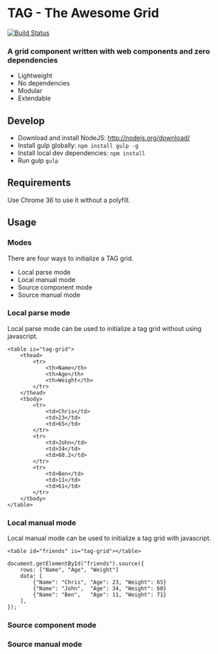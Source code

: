 TAG - The Awesome Grid
========

[![Build Status](https://travis-ci.org/tag-team/tag.svg?branch=master)](https://travis-ci.org/tag-team/tag)

### A grid component written with web components and zero dependencies

* Lightweight
* No dependencies
* Modular
* Extendable

## Develop
* Download and install NodeJS: http://nodejs.org/download/
* Install gulp globally: `npm install gulp -g`
* Install local dev dependencies: `npm install`
* Run gulp `gulp`

## Requirements
Use Chrome 36 to use it without a polyfill.


## Usage
### Modes
There are four ways to initialize a TAG grid.
* Local parse mode
* Local manual mode
* Source component mode
* Source manual mode

### Local parse mode
Local parse mode can be used to initialize a tag grid without using javascript.

```
<table is="tag-grid">
    <thead>
        <tr>
            <th>Name</th>
            <th>Age</th>
            <th>Weight</th>
        </tr>
    </thead>
    <tbody>
        <tr>
            <td>Chris</td>
            <td>23</td>
            <td>65</td>
        </tr>
        <tr>
            <td>John</td>
            <td>34</td>
            <td>60.2</td>
        </tr>
        <tr>
            <td>Ben</td>
            <td>11</td>
            <td>61</td>
        </tr>
    </tbody>
</table>
```

### Local manual mode
Local manual mode can be used to initialize a tag grid with javascript.

```
<table id="friends" is="tag-grid"></table>
```

```
document.getElementById("friends").source({
    rows: ["Name", "Age", "Weight"]
    data: [
        {"Name": "Chris", "Age": 23, "Weight": 65}
        {"Name": "John",  "Age": 34, "Weight": 60}
        {"Name": "Ben",   "Age": 11, "Weight": 71}
    ],
});
```

### Source component mode
### Source manual mode
